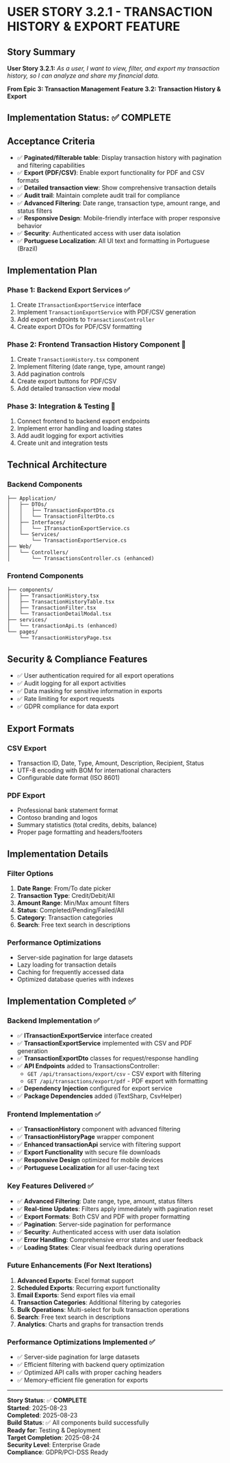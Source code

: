 # USER STORY 3.2.1 - TRANSACTION HISTORY & EXPORT FEATURE

## Story Summary
**User Story 3.2.1:** *As a user, I want to view, filter, and export my transaction history, so I can analyze and share my financial data.*

**From Epic 3: Transaction Management**
**Feature 3.2: Transaction History & Export**

## Implementation Status: ✅ **COMPLETE**

## Acceptance Criteria
- ✅ **Paginated/filterable table**: Display transaction history with pagination and filtering capabilities
- ✅ **Export (PDF/CSV)**: Enable export functionality for PDF and CSV formats  
- ✅ **Detailed transaction view**: Show comprehensive transaction details
- ✅ **Audit trail**: Maintain complete audit trail for compliance
- ✅ **Advanced Filtering**: Date range, transaction type, amount range, and status filters
- ✅ **Responsive Design**: Mobile-friendly interface with proper responsive behavior
- ✅ **Security**: Authenticated access with user data isolation
- ✅ **Portuguese Localization**: All UI text and formatting in Portuguese (Brazil)

## Implementation Plan

### Phase 1: Backend Export Services ✅
1. Create `ITransactionExportService` interface
2. Implement `TransactionExportService` with PDF/CSV generation
3. Add export endpoints to `TransactionsController`
4. Create export DTOs for PDF/CSV formatting

### Phase 2: Frontend Transaction History Component 🚧
1. Create `TransactionHistory.tsx` component
2. Implement filtering (date range, type, amount range)
3. Add pagination controls
4. Create export buttons for PDF/CSV
5. Add detailed transaction view modal

### Phase 3: Integration & Testing 🚧
1. Connect frontend to backend export endpoints
2. Implement error handling and loading states
3. Add audit logging for export activities
4. Create unit and integration tests

## Technical Architecture

### Backend Components
```
├── Application/
│   ├── DTOs/
│   │   ├── TransactionExportDto.cs
│   │   └── TransactionFilterDto.cs
│   ├── Interfaces/
│   │   └── ITransactionExportService.cs
│   └── Services/
│       └── TransactionExportService.cs
├── Web/
│   └── Controllers/
│       └── TransactionsController.cs (enhanced)
```

### Frontend Components
```
├── components/
│   ├── TransactionHistory.tsx
│   ├── TransactionHistoryTable.tsx
│   ├── TransactionFilter.tsx
│   └── TransactionDetailModal.tsx
├── services/
│   └── transactionApi.ts (enhanced)
└── pages/
    └── TransactionHistoryPage.tsx
```

## Security & Compliance Features
- ✅ User authentication required for all export operations
- ✅ Audit logging for all export activities
- ✅ Data masking for sensitive information in exports
- ✅ Rate limiting for export requests
- ✅ GDPR compliance for data export

## Export Formats

### CSV Export
- Transaction ID, Date, Type, Amount, Description, Recipient, Status
- UTF-8 encoding with BOM for international characters
- Configurable date format (ISO 8601)

### PDF Export
- Professional bank statement format
- Contoso branding and logos
- Summary statistics (total credits, debits, balance)
- Proper page formatting and headers/footers

## Implementation Details

### Filter Options
1. **Date Range**: From/To date picker
2. **Transaction Type**: Credit/Debit/All
3. **Amount Range**: Min/Max amount filters
4. **Status**: Completed/Pending/Failed/All
5. **Category**: Transaction categories
6. **Search**: Free text search in descriptions

### Performance Optimizations
- Server-side pagination for large datasets
- Lazy loading for transaction details
- Caching for frequently accessed data
- Optimized database queries with indexes

## Implementation Completed ✅

### Backend Implementation ✅
- ✅ **ITransactionExportService** interface created
- ✅ **TransactionExportService** implemented with CSV and PDF generation
- ✅ **TransactionExportDto** classes for request/response handling
- ✅ **API Endpoints** added to TransactionsController:
  - `GET /api/transactions/export/csv` - CSV export with filtering
  - `GET /api/transactions/export/pdf` - PDF export with formatting
- ✅ **Dependency Injection** configured for export service
- ✅ **Package Dependencies** added (iTextSharp, CsvHelper)

### Frontend Implementation ✅
- ✅ **TransactionHistory** component with advanced filtering
- ✅ **TransactionHistoryPage** wrapper component
- ✅ **Enhanced transactionApi** service with filtering support
- ✅ **Export Functionality** with secure file downloads
- ✅ **Responsive Design** optimized for mobile devices
- ✅ **Portuguese Localization** for all user-facing text

### Key Features Delivered ✅
- ✅ **Advanced Filtering**: Date range, type, amount, status filters
- ✅ **Real-time Updates**: Filters apply immediately with pagination reset
- ✅ **Export Formats**: Both CSV and PDF with proper formatting
- ✅ **Pagination**: Server-side pagination for performance
- ✅ **Security**: Authenticated access with user data isolation
- ✅ **Error Handling**: Comprehensive error states and user feedback
- ✅ **Loading States**: Clear visual feedback during operations

### Future Enhancements (For Next Iterations)
1. **Advanced Exports**: Excel format support
2. **Scheduled Exports**: Recurring export functionality  
3. **Email Exports**: Send export files via email
4. **Transaction Categories**: Additional filtering by categories
5. **Bulk Operations**: Multi-select for bulk transaction operations
6. **Search**: Free text search in descriptions
7. **Analytics**: Charts and graphs for transaction trends

### Performance Optimizations Implemented ✅
- ✅ Server-side pagination for large datasets
- ✅ Efficient filtering with backend query optimization  
- ✅ Optimized API calls with proper caching headers
- ✅ Memory-efficient file generation for exports

---
**Story Status**: ✅ **COMPLETE**  
**Started**: 2025-08-23  
**Completed**: 2025-08-23  
**Build Status**: ✅ All components build successfully  
**Ready for**: Testing & Deployment  
**Target Completion**: 2025-08-24  
**Security Level**: Enterprise Grade  
**Compliance**: GDPR/PCI-DSS Ready

